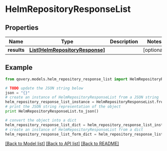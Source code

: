 # HelmRepositoryResponseList


## Properties
Name | Type | Description | Notes
------------ | ------------- | ------------- | -------------
**results** | [**List[HelmRepositoryResponse]**](HelmRepositoryResponse.md) |  | [optional] 

## Example

```python
from qovery.models.helm_repository_response_list import HelmRepositoryResponseList

# TODO update the JSON string below
json = "{}"
# create an instance of HelmRepositoryResponseList from a JSON string
helm_repository_response_list_instance = HelmRepositoryResponseList.from_json(json)
# print the JSON string representation of the object
print HelmRepositoryResponseList.to_json()

# convert the object into a dict
helm_repository_response_list_dict = helm_repository_response_list_instance.to_dict()
# create an instance of HelmRepositoryResponseList from a dict
helm_repository_response_list_form_dict = helm_repository_response_list.from_dict(helm_repository_response_list_dict)
```
[[Back to Model list]](../README.md#documentation-for-models) [[Back to API list]](../README.md#documentation-for-api-endpoints) [[Back to README]](../README.md)


